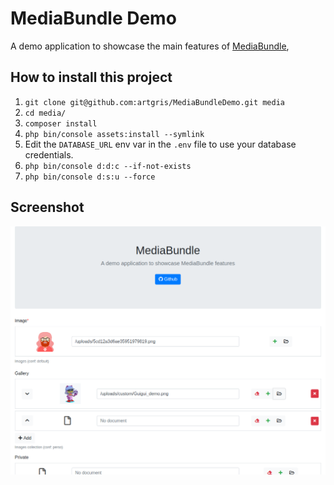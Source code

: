 MediaBundle Demo
================

A demo application to showcase the main features of [MediaBundle][1],

How to install this project
---------------------------
     
  1. `git clone git@github.com:artgris/MediaBundleDemo.git media`
  1. `cd media/`
  1. `composer install`
  1. `php bin/console assets:install --symlink`
  1. Edit the `DATABASE_URL` env var in the `.env` file to use your database credentials.
  1. `php bin/console d:d:c --if-not-exists` 
  1. `php bin/console d:s:u --force` 
    
Screenshot
----------

![Screenshot of the MediaBundle Demo app](doc/media.png)
 
[1]: https://github.com/artgris/MediaBundleDemo